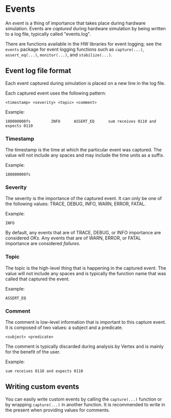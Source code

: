 # Events

An _event_ is a thing of importance that takes place during hardware simulation. Events are _captured_ during hardware simulation by being written to a log file, typically called "events.log".

There are functions available in the HW libraries for event logging; see the `events` package for event logging functions such as `capture(...)`, `assert_eq(...)`, `monitor(...)`, and `stabilize(...)`.

## Event log file format

Each event captured during simulation is placed on a new line in the log file. 

Each captured event uses the following pattern:

```
<timestamp> <severity> <topic> <comment>
```

Example:
```
180000000fs         INFO      ASSERT_EQ      sum receives 0110 and expects 0110
```

### Timestamp

The timestamp is the time at which the particular event was captured. The value will not include any spaces and may include the time units as a suffix.

Example:
```
180000000fs
```

### Severity

The severity is the importance of the captured event. It can only be one of the following values: TRACE, DEBUG, INFO, WARN, ERROR, FATAL.

Example:
```
INFO
```

By default, any events that are of TRACE, DEBUG, or INFO importance are considered _OKs_. Any events that are of WARN, ERROR, or FATAL importance are considered _failures_.

### Topic

The topic is the high-level thing that is happening in the captured event. The value will not include any spaces and is typically the function name that was called that captured the event.

Example:
```
ASSERT_EQ
```

### Comment

The comment is low-level information that is important to this capture event. It is composed of two values: a subject and a predicate. 

```
<subject> <predicate>
```

The comment is typically discarded during analysis by Vertex and is mainly for the benefit of the user.

Example:
```
sum receives 0110 and expects 0110
```

## Writing custom events

You can easily write custom events by calling the `capture(...)` function or by wrapping `capture(...)` in another function. It is recommended to write in the present when providing values for comments.
